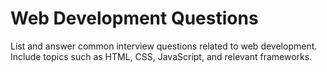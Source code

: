 # Web Development Questions

List and answer common interview questions related to web development.
Include topics such as HTML, CSS, JavaScript, and relevant frameworks.
